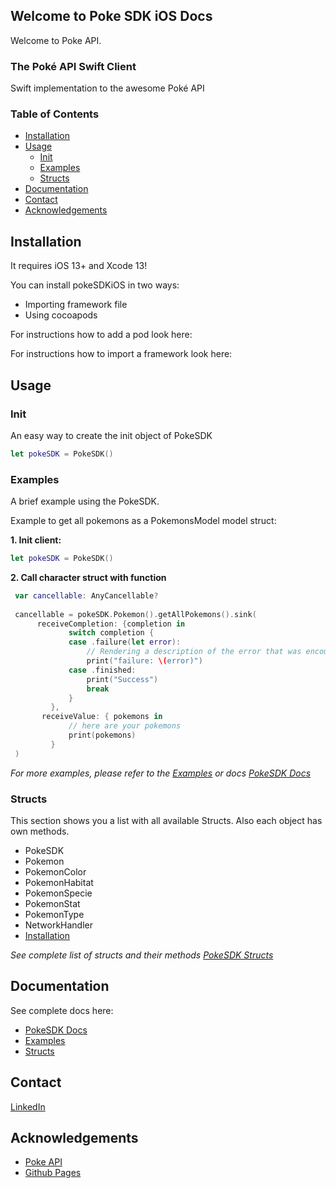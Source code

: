 ## Welcome to Poke SDK iOS Docs

Welcome to Poke API.


### The Poké API Swift Client

Swift implementation to the awesome Poké API


### Table of Contents 

- [Installation](#installation)
- [Usage](#usage)
  - [Init](#init)
  - [Examples](#examples)
  - [Structs](#structs)
- [Documentation](#documentation)
- [Contact](#contact)
- [Acknowledgements](#Acknowledgements)


<!-- INSTALLATION -->
## Installation

It requires iOS 13+ and Xcode 13!

You can install pokeSDKiOS in two ways: 

- Importing framework file
- Using cocoapods 

For instructions how to add a pod look here:

For instructions how to import a framework look here: 


<!-- USAGE EXAMPLES -->
## Usage

### Init

An easy way to create the init object of PokeSDK

```swift
let pokeSDK = PokeSDK()
```

### Examples

A brief example using the PokeSDK.

Example to get all pokemons as a PokemonsModel model struct:

**1. Init client:**
```swift
let pokeSDK = PokeSDK()
```

**2. Call character struct with function**
```swift
 var cancellable: AnyCancellable?
    
 cancellable = pokeSDK.Pokemon().getAllPokemons().sink(
      receiveCompletion: {completion in
             switch completion {
             case .failure(let error):
                 // Rendering a description of the error that was encountered:
                 print("failure: \(error)")
             case .finished:
                 print("Success")
                 break
             }
         },
       receiveValue: { pokemons in
             // here are your pokemons
             print(pokemons)
         }
 )
```

*For more examples, please refer to the [Examples](docs/examples.md) or docs [PokeSDK Docs](https://mahia113.github.io/pokeSDKiOS/)*


### Structs

This section shows you a list with all available Structs. Also each object has own methods. 

- PokeSDK
- Pokemon
- PokemonColor
- PokemonHabitat
- PokemonSpecie
- PokemonStat
- PokemonType
- NetworkHandler
- [Installation](#installation)

*See complete list of structs and their methods [PokeSDK Structs](docs/objects.md)*

## Documentation

See complete docs here: 

- [PokeSDK Docs](https://mahia113.github.io/pokeSDKiOS/)
- [Examples](docs/examples.md)
- [Structs](docs/objects.md)


## Contact

[LinkedIn](https://www.linkedin.com/in/jos%C3%A9-luis-l-01556583/)

## Acknowledgements

- [Poke API](https://pokeapi.co/)
- [Github Pages](https://pages.github.com/)
